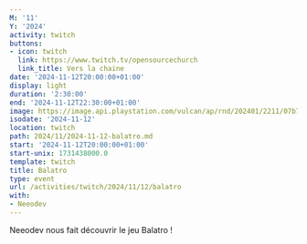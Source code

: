 ```yaml
---
M: '11'
Y: '2024'
activity: twitch
buttons:
- icon: twitch
  link: https://www.twitch.tv/opensourcechurch
  link_title: Vers la chaine
date: '2024-11-12T20:00:00+01:00'
display: light
duration: '2:30:00'
end: '2024-11-12T22:30:00+01:00'
image: https://image.api.playstation.com/vulcan/ap/rnd/202401/2211/07b7236708c1c0791eb7aaa6601d014f6a2b5b69b0bcda9f.png
isodate: '2024-11-12'
location: twitch
path: 2024/11/2024-11-12-balatro.md
start: '2024-11-12T20:00:00+01:00'
start-unix: 1731438000.0
template: twitch
title: Balatro
type: event
url: /activities/twitch/2024/11/12/balatro
with:
- Neeodev
---
```

Neeodev nous fait découvrir le jeu Balatro ! 